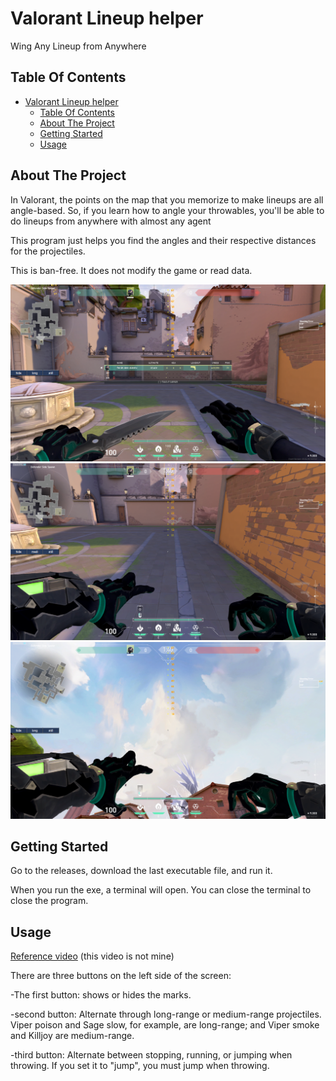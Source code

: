 # Valorant Lineup helper

Wing Any Lineup from Anywhere

## Table Of Contents

- [Valorant Lineup helper](#valorant-lineup-helper)
  - [Table Of Contents](#table-of-contents)
  - [About The Project](#about-the-project)
  - [Getting Started](#getting-started)
  - [Usage](#usage)

## About The Project

In Valorant, the points on the map that you memorize to make lineups are all angle-based. So, if you learn how to angle your throwables, you'll be able to do lineups from anywhere with almost any agent

This program just helps you find the angles and their respective distances for the projectiles.

This is ban-free. It does not modify the game or read data.

![image](images/screen2.png)
![image](images/screen1.png)
![image](images/screen3.png)

## Getting Started

Go to the releases, download the last executable file, and run it.

When you run the exe, a terminal will open. You can close the terminal to close the program.

## Usage

[Reference video](https://www.youtube.com/watch?v=kk4y5L4_kxs&t=3s) (this video is not mine)

There are three buttons on the left side of the screen:

-The first button: shows or hides the marks.

-second button: Alternate through long-range or medium-range projectiles. Viper poison and Sage slow, for example, are long-range; and Viper smoke and Killjoy are medium-range.

-third button: Alternate between stopping, running, or jumping when throwing. If you set it to "jump", you must jump when throwing.
